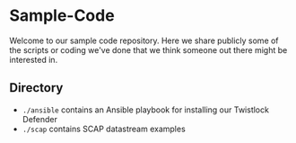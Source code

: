 Sample-Code
===========

Welcome to our sample code repository.  Here we share publicly some of the scripts or coding we've done that we think someone out there might be interested in.

Directory
---------

* ```./ansible``` contains an Ansible playbook for installing our Twistlock Defender
* ```./scap``` contains SCAP datastream examples
